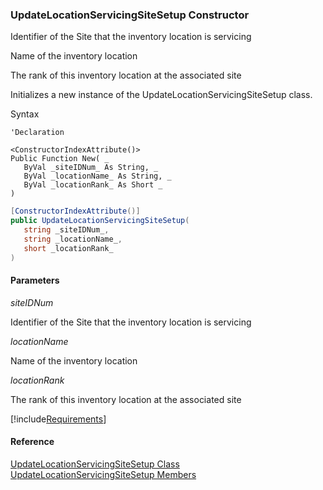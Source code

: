 ﻿### UpdateLocationServicingSiteSetup Constructor

Identifier of the Site that the inventory location is servicing

Name of the inventory location

The rank of this inventory location at the associated site

Initializes a new instance of the UpdateLocationServicingSiteSetup class.

Syntax

```vbnet
'Declaration

<ConstructorIndexAttribute()>
Public Function New( _
   ByVal _siteIDNum_ As String, _
   ByVal _locationName_ As String, _
   ByVal _locationRank_ As Short _
)
```

```csharp
[ConstructorIndexAttribute()]
public UpdateLocationServicingSiteSetup( 
   string _siteIDNum_,
   string _locationName_,
   short _locationRank_
)
```

#### Parameters

_siteIDNum_

Identifier of the Site that the inventory location is servicing

_locationName_

Name of the inventory location

_locationRank_

The rank of this inventory location at the associated site

[!include[Requirements](../partials/requirements.md)]

#### Reference

[UpdateLocationServicingSiteSetup Class](FChoice.Toolkits.Clarify~FChoice.Toolkits.Clarify.Logistics.UpdateLocationServicingSiteSetup.md)  
[UpdateLocationServicingSiteSetup Members](FChoice.Toolkits.Clarify~FChoice.Toolkits.Clarify.Logistics.UpdateLocationServicingSiteSetup_members.md)